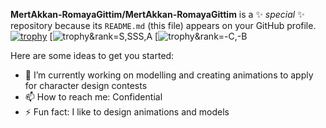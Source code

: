 


**MertAkkan-RomayaGittim/MertAkkan-RomayaGittim** is a ✨ _special_ ✨ repository because its `README.md` (this file) appears on your GitHub profile.
[![trophy](https://github-profile-trophy.vercel.app/?username=MertAkkan-RomayaGittim)](https://github.com/MertAkkan-RomayaGittim/github-profile-trophy)
[![trophy](https://github-profile-trophy.vercel.app/?username=MertAkkan-RomayaGittim)&rank=S,SSS,A
[![trophy](https://github-profile-trophy.vercel.app/?username=MertAkkan-RomayaGittim)&rank=-C,-B

Here are some ideas to get you started:

- 🔭 I’m currently working on modelling and creating animations to apply for character design contests
- 📫 How to reach me: Confidential
- ⚡ Fun fact: I like to design animations and models

